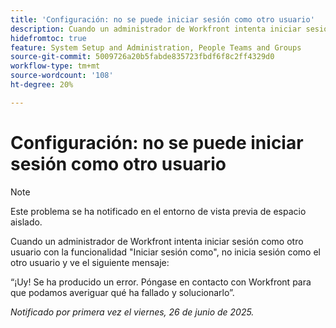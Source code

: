 ```yaml
---
title: 'Configuración: no se puede iniciar sesión como otro usuario'
description: Cuando un administrador de Workfront intenta iniciar sesión como otro usuario con la funcionalidad Iniciar sesión como, no inicia sesión como el otro usuario y ve un mensaje de error.
hidefromtoc: true
feature: System Setup and Administration, People Teams and Groups
source-git-commit: 5009726a20b5fabde835723fbdf6f8c2ff4329d0
workflow-type: tm+mt
source-wordcount: '108'
ht-degree: 20%

---
```



# Configuración: no se puede iniciar sesión como otro usuario

>[!NOTE]
>
>Este problema se ha notificado en el entorno de vista previa de espacio aislado.

Cuando un administrador de Workfront intenta iniciar sesión como otro usuario con la funcionalidad &quot;Iniciar sesión como&quot;, no inicia sesión como el otro usuario y ve el siguiente mensaje:

“¡Uy! Se ha producido un error. Póngase en contacto con Workfront para que podamos averiguar qué ha fallado y solucionarlo”.

_Notificado por primera vez el viernes, 26 de junio de 2025._
